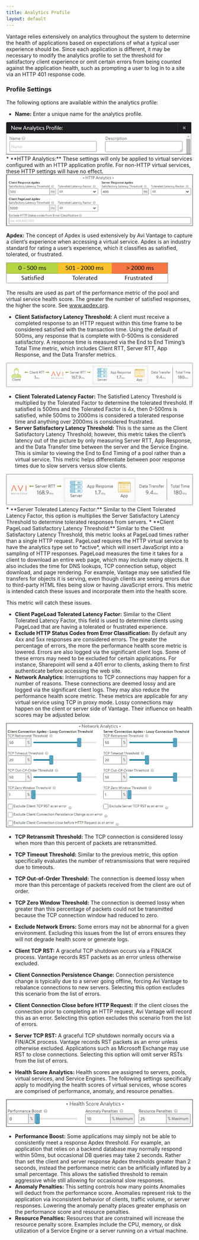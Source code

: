 ```yaml
---
title: Analytics Profile
layout: default
---
```

Vantage relies extensively on analytics throughout the system to determine the health of applications based on expectations of what a typical user experience should be. Since each application is different, it may be necessary to modify the analytics profile to set the threshold for satisfactory client experience or omit certain errors from being counted against the application health, such as prompting a user to log in to a site via an HTTP 401 response code.

### Profile Settings

The following options are available within the analytics profile:

* **Name:** Enter a unique name for the analytics profile.

<img src="img/template_profiles_analytics_create-edit.jpg" alt="">
* **HTTP Analytics:** These settings will only be applied to virtual services configured with an HTTP application profile. For non-HTTP virtual services, these HTTP settings will have no effect.

<img src="img/template_profiles_analytics_create-edit1.jpg" alt="">

**Apdex:** The concept of Apdex is used extensively by Avi Vantage to capture a client’s experience when accessing a virtual service. Apdex is an industry standard for rating a user’s experience, which it classifies as satisfied, tolerated, or frustrated.

<img src="img/template_profiles_analytics_create-edit5.jpg" alt="">

The results are used as part of the performance metric of the pool and virtual service health score. The greater the number of satisfied responses, the higher the score. See <a href="http://www.apdex.org">www.apdex.org</a>.

* **Client Satisfactory Latency Threshold:** A client must receive a completed response to an HTTP request within this time frame to be considered satisfied with the transaction time. Using the default of 500ms, any response that is complete with 0-500ms is considered satisfactory. A response time is measured via the End to End Timing’s Total Time metric, which includes Client RTT, Server RTT, App Response, and the Data Transfer metrics.

<img src="img/template_profiles_analytics_create-edit3.jpg" alt="">

* **Client Tolerated Latency Factor:** The Satisfied Latency Threshold is multiplied by the Tolerated Factor to determine the tolerated threshold. If satisfied is 500ms and the Tolerated Factor is 4x, then 0-500ms is satisfied, while 500ms to 2000ms is considered a tolerated response time and anything over 2000ms is considered frustrated.
* **Server Satisfactory Latency Threshold:** This is the same as the Client Satisfactory Latency Threshold; however, this metric takes the client’s latency out of the picture by only measuring Server RTT, App Response, and the Data Transfer time between the server and the Service Engine. This is similar to viewing the End to End Timing of a pool rather than a virtual service. This metric helps differentiate between poor response times due to slow servers versus slow clients.

<img src="img/template_profiles_analytics_create-edit4.jpg" alt="">
* **Server Tolerated Latency Factor:** Similar to the Client Tolerated Latency Factor, this option is multiplies the Server Satisfactory Latency Threshold to determine tolerated responses from servers.
* **Client PageLoad Satisfactory Latency Threshold:** Similar to the Client Satisfactory Latency Threshold, this metric looks at PageLoad times rather than a single HTTP request. PageLoad requires the HTTP virtual service to have the analytics type set to *active*, which will insert JavaScript into a sampling of HTTP responses. PageLoad measures the time it takes for a client to download an entire web page, which may include many objects. It also includes the time for DNS lookups, TCP connection setup, object download, and page rendering. For example, Vantage may see satisfied file transfers for objects it is serving, even though clients are seeing errors due to third-party HTML files being slow or having JavaScript errors. This metric is intended catch these issues and incorporate them into the health score.

This metric will catch these issues.
* **Client PageLoad Tolerated Latency Factor:** Similar to the Client Tolerated Latency Factor, this field is used to determine clients using PageLoad that are having a tolerated or frustrated experience.
* **Exclude HTTP Status Codes from Error Classification:** By default any 4xx and 5xx responses are considered errors. The greater the percentage of errors, the more the performance health score metric is lowered. Errors are also logged via the significant client logs. Some of these errors may need to be excluded for certain applications. For instance, Sharepoint will send a 401 error to clients, asking them to first authenticate before accessing the web site.
* **Network Analytics:** Interruptions to TCP connections may happen for a number of reasons. These connections are deemed lossy and are logged via the significant client logs. They may also reduce the performance health score metric. These metrics are applicable for any virtual service using TCP in proxy mode. Lossy connections may happen on the client or server side of Vantage. Their influence on health scores may be adjusted below.

<img src="img/template_profiles_analytics_create-edit2.jpg" alt="">

* **TCP Retransmit Threshold:** The TCP connection is considered lossy when more than this percent of packets are retransmitted.
* **TCP Timeout Threshold:** Similar to the previous metric, this option specifically evaluates the number of retransmissions that were required due to timeouts.
* **TCP Out-of-Order Threshold:** The connection is deemed lossy when more than this percentage of packets received from the client are out of order.
* **TCP Zero Window Threshold:** The connection is deemed lossy when greater than this percentage of packets could not be transmitted because the TCP connection window had reduced to zero.
* **Exclude Network Errors:** Some errors may not be abnormal for a given environment. Excluding this issues from the list of errors ensures they will not degrade health score or generate logs.

* **Client TCP RST:** A graceful TCP shutdown occurs via a FIN/ACK process. Vantage records RST packets as an error unless otherwise excluded.
* **Client Connection Persistence Change:** Connection persistence change is typically due to a server going offline, forcing Avi Vantage to rebalance connections to new servers. Selecting this option excludes this scenario from the list of errors.
* **Client Connection Close before HTTP Request:** If the client closes the connection prior to completing an HTTP request, Avi Vantage will record this as an error. Selecting this option excludes this scenario from the list of errors.
* **Server TCP RST:** A graceful TCP shutdown normally occurs via a FIN/ACK process. Vantage records RST packets as an error unless otherwise excluded. Applications such as Microsoft Exchange may use RST to close connections. Selecting this option will omit server RSTs from the list of errors.
* **Health Score Analytics:** Health scores are assigned to servers, pools, virtual services, and Service Engines. The following settings specifically apply to modifying the health scores of virtual services, whose scores are comprised of performance, anomaly, and resource penalties.

<img src="img/template_profiles_analytics_create-edit6.jpg" alt="">

* **Performance Boost:** Some applications may simply not be able to consistently meet a response Apdex threshold. For example, an application that relies on a backend database may normally respond within 50ms, but occasional DB queries may take 2 seconds. Rather than set the client and server response Apdex thresholds greater than 2 seconds, instead the performance metric can be artificially inflated by a small percentage. This allows the satisfied threshold to remain aggressive while still allowing for occasional slow responses.
* **Anomaly Penalties:** This setting controls how many points Anomalies will deduct from the performance score. Anomalies represent risk to the application via inconsistent behavior of clients, traffic volume, or server responses. Lowering the anomaly penalty places greater emphasis on the performance score and resource penalties.
* **Resource Penalties:** Resources that are constrained will increase the resource penalty score. Examples include the CPU, memory, or disk utilization of a Service Engine or a server running on a virtual machine.